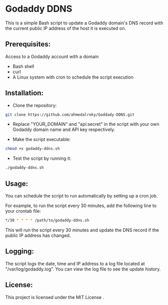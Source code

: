 # Godaddy DDNS  
This is a simple Bash script to update a Godaddy domain's DNS record with the current public IP address of the host it is executed on.  

## Prerequisites:  
Access to a Godaddy account with a domain  
- Bash shell  
- curl  
- A Linux system with cron to schedule the script execution  
  
## Installation:  
- Clone the repository:  
```bash 
git clone https://github.com/ahmedalroky/Goddady-DDNS.git  
```
- Replace "YOUR_DOMAIN" and "api:secret" in the script with your own Godaddy domain name and API key respectively.  
  
- Make the script executable:  
  
```bash  
chmod +x godaddy-ddns.sh  
```
- Test the script by running it:  
```bash  
./godaddy-ddns.sh  
```
## Usage:  
You can schedule the script to run automatically by setting up a cron job.  

For example, to run the script every 30 minutes, add the following line to your crontab file:  

```bash 
*/30 * * * * /path/to/godaddy-ddns.sh  
```
This will run the script every 30 minutes and update the DNS record if the public IP address has changed.  
  
## Logging:  
The script logs the date, time and IP address to a log file located at "/var/log/godaddy.log". You can view the log file to see the update history.  
  
## License:  
This project is licensed under the MIT License .
